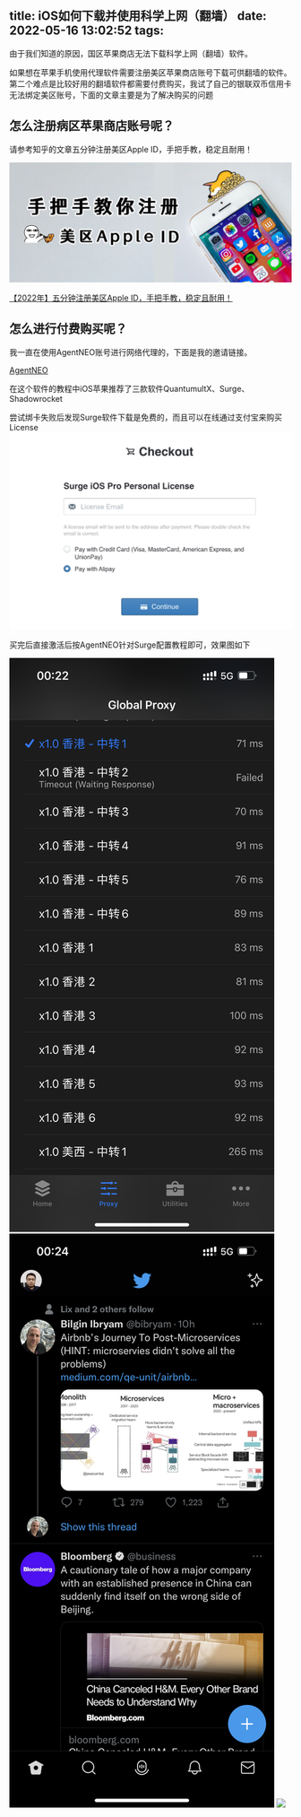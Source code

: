 title: iOS如何下载并使用科学上网（翻墙）
date: 2022-05-16 13:02:52
tags:
---

由于我们知道的原因，国区苹果商店无法下载科学上网（翻墙）软件。

如果想在苹果手机使用代理软件需要注册美区苹果商店账号下载可供翻墙的软件。第二个难点是比较好用的翻墙软件都需要付费购买，我试了自己的银联双币信用卡无法绑定美区账号，下面的文章主要是为了解决购买的问题

## **怎么注册病区苹果商店账号呢？**

请参考知乎的文章五分钟注册美区Apple ID，手把手教，稳定且耐用！

![](/images/v2-929cf0013551922bc4fe9dc0fd531532_1440w.jpeg)

[【2022年】五分钟注册美区Apple ID，手把手教，稳定且耐用！](https://zhuanlan.zhihu.com/p/367821925)


## 怎么进行付费购买呢？

我一直在使用AgentNEO账号进行网络代理的，下面是我的邀请链接。

[AgentNEO](https://agneo.co/?rc=0efacf791291a2495693e754733cbc51)

在这个软件的教程中iOS苹果推荐了三款软件QuantumultX、Surge、Shadowrocket

尝试绑卡失败后发现Surge软件下载是免费的，而且可以在线通过支付宝来购买License
![](/images/surge_checkout.png)

买完后直接激活后按AgentNEO针对Surge配置教程即可，效果图如下

![](/images/IMG_2206.PNG)
![](/images/IMG_2207.PNG)
![](/images/IMG_2140.PNG)